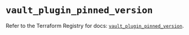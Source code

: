 # `vault_plugin_pinned_version`

Refer to the Terraform Registry for docs: [`vault_plugin_pinned_version`](https://registry.terraform.io/providers/hashicorp/vault/5.3.0/docs/resources/plugin_pinned_version).
